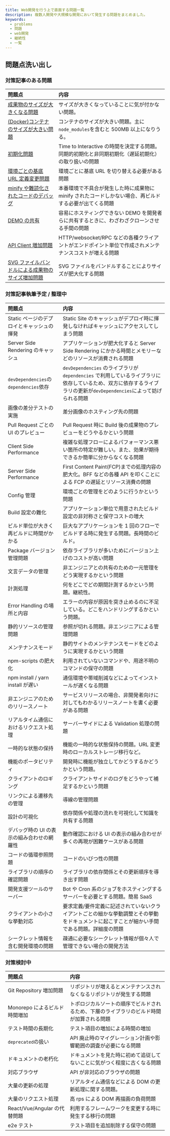 ```yaml
---
title: Web開発を行う上で直面する問題一覧
description: 複数人開発や大規模な開発において発生する問題をまとめました。
keywords:
  - problems
  - 問題
  - web開発
  - 継続性
  - 一覧
---
```


## 問題点洗い出し

### 対策記事のある問題

| 問題点                                                                                                  | 内容                                                                                                   |
| :------------------------------------------------------------------------------------------------------ | :----------------------------------------------------------------------------------------------------- |
| [成果物のサイズが大きくなる問題](increased-size-of-artifacts-with-svg-file-bundles.md)                   | サイズが大きくなっていることに気が付かない問題。                                                       |
| [(Docker)コンテナのサイズが大きい問題](minify-node-modules-into-a-container.md)                          | コンテナのサイズが大きい問題。主に`node_modules`を含むと 500MB 以上になりうる。                        |
| [初期化問題](initialize-problem)                                                                      | Time to Interactive の時間を決定する問題。同期的初期化と非同期初期化（遅延初期化）の取り扱いの問題     |
| [環境ごとの基底 URL 定義変更問題](base-url-definition-change-problem-for-each-environment.md)            | 環境ごとに基底 URL を切り替える必要がある問題                                                          |
| [minify や難読化されたコードのデバッグ](debugging-minified-code.md)                                      | 本番環境で不具合が発生した時に成果物に minify されたコードしかない場合、再ビルドする必要が出てくる問題 |
| [DEMO の共有](demo-sharing.md)                                                                           | 容易にホスティングできない DEMO を開発者らに共有するときに、わざわざクローンさせる手間の問題           |
| [API Client 増加問題](api-client-increase-problem.md)                                                    | HTTP/websocket/RPC などの各種クライアントがエンドポイント単位で作成されメンテナンスコストが増える問題  |
| [SVG ファイルバンドルによる成果物のサイズ増加問題](increased-size-of-artifacts-with-svg-file-bundles.md) | SVG ファイルをバンドルすることによりサイズが肥大化する問題                                             |

### 対策記事執筆予定 / 整理中

| 問題点                                     | 内容                                                                                                                                                                |
| :----------------------------------------- | :------------------------------------------------------------------------------------------------------------------------------------------------------------------ |
| Static ページのデプロイとキャッシュの揮発  | Static Site のキャッシュがデプロイ時に揮発しなければキャッシュにアクセスしてしまう問題                                                                              |
| Server Side Rendering のキャッシュ         | アプリケーションが肥大化すると Server Side Rendering にかかる時間とメモリーなどのリソースが消費される問題                                                           |
| `devDependencies`の`dependencies`依存      | `devDependencies` のライブラリが `dependencies` で利用しているライブラリに依存しているため、双方に依存するライブラリの更新が`devDependencies`によって妨げられる問題 |
| 画像の差分テストの実施                     | 差分画像のホスティング先の問題                                                                                                                                      |
| Pull Request ごとの UI のプレビュー        | Pull Request 時に Build 後の成果物のプレビューをどうやるかという問題                                                                                                |
| Client Side Performance                    | 複雑な処理フローによるパフォーマンス悪い箇所の特定が難しい。また、効果が期待できるか簡単に分からなくなる問題                                                        |
| Server Side Performance                    | First Content Paint(FCP)までの処理内容の肥大化。BFF などの各種 API を叩くことによる FCP の遅延とリソース消費の問題                                                  |
| Config 管理                                | 環境ごとの管理をどのように行うかという問題                                                                                                                          |
| Build 設定の難化                           | アプリケーション単位で用意されたビルド設定の非対称さと保守コストの増大                                                                                              |
| ビルド単位が大きく再ビルドに時間がかかる   | 巨大なアプリケーションを 1 回のフローでビルドする時に発生する問題。長時間のビルド。                                                                                 |
| Package バージョン管理問題                 | 依存ライブラリが多いためにバージョン上げのコストが高い問題                                                                                                          |
| 文言データの管理                           | 非エンジニアとの共有のための一元管理をどう実現するかという問題                                                                                                      |
| 計測処理                                   | 何をどこでどの期間計測するかという問題。継続性。                                                                                                                    |
| Error Handling の場所と内容                | エラーの内容が原因を突き止めるのに不足している。どこをハンドリングするかという問題。                                                                                |
| 静的リソースの管理問題                     | 参照が切れる問題。非エンジニアによる管理問題                                                                                                                        |
| メンテナンスモード                         | 静的サイトのメンテナンスモードをどのように実現するかという問題                                                                                                      |
| npm-scripts の肥大化                       | 利用されていないコマンドや、用途不明のコマンドの保守の問題                                                                                                          |
| npm install / yarn install が遅い          | 通信環境や帯域削減などによってインストールが遅くなる問題                                                                                                            |
| 非エンジニアのためのリリースノート         | サービスリリースの場合、非開発者向けに対してもわかるリリースノートを書く必要がある問題                                                                              |
| リアルタイム通信におけるリクエスト処理     | サーバーサイドによる Validation 処理の問題                                                                                                                          |
| 一時的な状態の保持                         | 機能の一時的な状態保持の問題。URL 変更時のローカルストレージ移行など。                                                                                              |
| 機能のポータビリティ                       | 開発時に機能が独立してかどうするかどうかという問題。                                                                                                                |
| クライアントのロギング                     | クライアントサイドのログをどうやって補足するかという問題                                                                                                            |
| リンクによる遷移先の管理                   | 導線の管理問題                                                                                                                                                      |
| 設計の可視化                               | 依存関係や処理の流れを可視化して知識を共有する問題                                                                                                                  |
| デバッグ時の UI の表示の組み合わせの網羅性 | 動作確認における UI の表示の組み合わせが多くの再現が困難ケースがある問題                                                                                            |
| コードの循環参照問題                       | コードのいびつ性の問題                                                                                                                                              |
| ライブラリの順序の確認問題                 | ライブラリの依存関係とその更新順序を導き出す問題                                                                                                                    |
| 開発支援ツールのサーバー                   | Bot や Cron 系のジョブをホスティングするサーバーを必要とする問題。簡易 SaaS                                                                                         |
| クライアントの小さな挙動対応               | 要求定義/要件定義に記述されていないクライアントごとの細かな挙動調整とその挙動をドキュメントに起こすことが細かい手間である問題。詳細度の問題                         |
| シークレット情報を含む開発環境の問題       | 疎通に必要なシークレット情報が個々人で管理できない場合の開発方法                                                                                                    |

### 対策検討中

| 問題点                        | 内容                                                                                     |
| :---------------------------- | :--------------------------------------------------------------------------------------- |
| Git Repository 増加問題       | リポジトリが増えるとメンテナンスされなくなるリポジトリが発生する問題                     |
| Monorepo によるビルド時間増加 | トポロジカルソートの順序でビルドされるため、下層のライブラリのビルド時間が加算される問題 |
| テスト時間の長期化            | テスト項目の増加による時間の増加                                                         |
| `deprecated`の扱い            | API 廃止時のマイグレーション計画や影響範囲の調査が必要になる問題                         |
| ドキュメントの老朽化          | ドキュメントを見た時に初めて追従してないことに気がつく程度に古くなる問題                 |
| 対応ブラウザ                  | API が非対応のブラウザの問題                                                             |
| 大量の更新の処理              | リアルタイム通信などによる DOM の更新処理に関する問題。                                  |
| 大量のリクエスト処理          | 高 rps による DOM 再描画の負荷問題                                                       |
| React/Vue/Angular の代替問題  | 利用するフレームワークを変更する時に発生する移行の問題                                   |
| e2e テスト                    | テスト項目を追加削除する保守の問題                                                       |

<!-- ## 図で見る問題点 (工事中)

![問題の発生箇所](./images/webdev-problems.svg) -->

<!-- ### 参考文献

- https://panda-program.com/posts/bengo4com-library-frontend
- https://www.yuuniworks.com/blog/2018-05-18-presentational-component%E3%81%A8container-component/
- https://medium.com/@dan_abramov/smart-and-dumb-components-7ca2f9a7c7d0 -->
